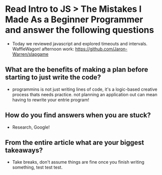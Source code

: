 # Read Intro to JS > The Mistakes I Made As a Beginner Programmer and answer the following questions

* Today we reviewed javascript and explored timeouts and intervals. WaffleWagon! afternoon work: https://github.com/Jaron-Warren/slapgame

## What are the benefits of making a plan before starting to just write the code?

* programmins is not just writing lines of code, it's a logic-based creative process thats needs practice. not planning an application out can mean having to rewrite your entrie program!

## How do you find answers when you are stuck?

* Research, Google!

## From the entire article what are your biggest takeaways?

* Take breaks, don't assume things are fine once you finish writing something, test test test.